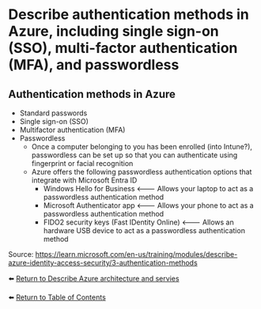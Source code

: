 # Describe authentication methods in Azure, including single sign-on (SSO), multi-factor authentication (MFA), and passwordless

## Authentication methods in Azure
* Standard passwords
* Single sign-on (SSO)
* Multifactor authentication (MFA)
* Passwordless
  * Once a computer belonging to you has been enrolled (into Intune?), passwordless can be set up so that you can authenticate using fingerprint or facial recognition
  * Azure offers the following passwordless authentication options that integrate with Microsoft Entra ID
    * Windows Hello for Business <--- Allows your laptop to act as a passwordless authentication method
    * Microsoft Authenticator app <--- Allows your phone to act as a passwordless authentication method
    * FIDO2 security keys (Fast IDentity Online) <--- Allows an hardware USB device to act as a passwordless authentication method

Source: https://learn.microsoft.com/en-us/training/modules/describe-azure-identity-access-security/3-authentication-methods

⬅️ [Return to Describe Azure architecture and servies](README.md)

⬅️ [Return to Table of Contents](../README.md)